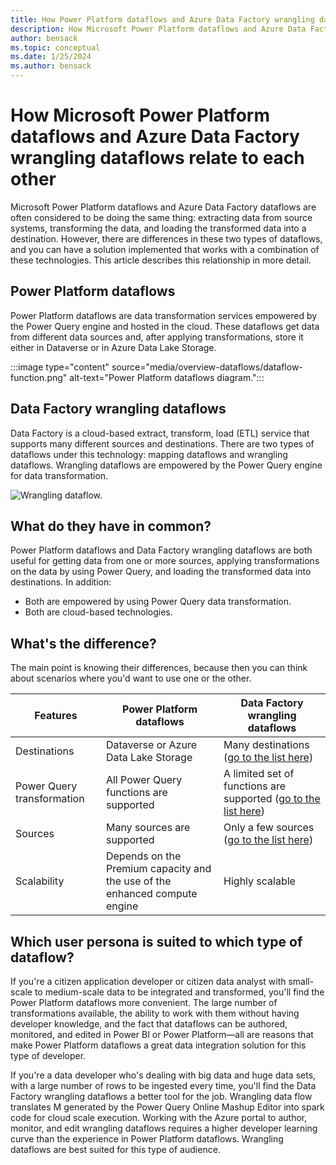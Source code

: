 ```yaml
---
title: How Power Platform dataflows and Azure Data Factory wrangling dataflows relate to each other
description: How Microsoft Power Platform dataflows and Azure Data Factory wrangling dataflows relate to each other.
author: bensack
ms.topic: conceptual
ms.date: 1/25/2024
ms.author: bensack
---
```


# How Microsoft Power Platform dataflows and Azure Data Factory wrangling dataflows relate to each other

Microsoft Power Platform dataflows and Azure Data Factory dataflows are often considered to be doing the same thing: extracting data from source systems, transforming the data, and loading the transformed data into a destination. However, there are differences in these two types of dataflows, and you can have a solution implemented that works with a combination of these technologies. This article describes this relationship in more detail.

## Power Platform dataflows

Power Platform dataflows are data transformation services empowered by the Power Query engine and hosted in the cloud. These dataflows get data from different data sources and, after applying transformations, store it either in Dataverse or in Azure Data Lake Storage.

:::image type="content" source="media/overview-dataflows/dataflow-function.png" alt-text="Power Platform dataflows diagram.":::

## Data Factory wrangling dataflows

Data Factory is a cloud-based extract, transform, load (ETL) service that supports many different sources and destinations. There are two types of dataflows under this technology: mapping dataflows and wrangling dataflows. Wrangling dataflows are empowered by the Power Query engine for data transformation.

![Wrangling dataflow.](/azure/data-factory/media/wrangling-data-flow/tutorial6.png)

## What do they have in common?

Power Platform dataflows and Data Factory wrangling dataflows are both useful for getting data from one or more sources, applying transformations on the data by using Power Query, and loading the transformed data into destinations. In addition:

- Both are empowered by using Power Query data transformation.
- Both are cloud-based technologies.

## What's the difference?

The main point is knowing their differences, because then you can think about scenarios where you'd want to use one or the other.

| Features                   | Power Platform dataflows                                     | Data Factory wrangling dataflows                       |
| -------------------------- | ------------------------------------------------------------ | ------------------------------------------------------------ |
| Destinations               | Dataverse or Azure Data Lake Storage        | Many destinations ([go to the list here](https://azure.microsoft.com/blog/new-connectors-available-in-azure-data-factory-v2/)) |
| Power Query transformation | All Power Query functions are supported                      | A limited set of functions are supported ([go to the list here](/azure/data-factory/wrangling-functions)) |
| Sources                    | Many sources are supported                                  | Only a few sources ([go to the list here](/azure/data-factory/wrangling-overview#supported-sources)) |
| Scalability                | Depends on the Premium capacity and the use of the enhanced compute engine | Highly scalable |

## Which user persona is suited to which type of dataflow?

If you're a citizen application developer or citizen data analyst with small-scale to medium-scale data to be integrated and transformed, you'll find the Power Platform dataflows more convenient. The large number of transformations available, the ability to work with them without having developer knowledge, and the fact that dataflows can be authored, monitored, and edited in Power BI or Power Platform&mdash;all are reasons that make Power Platform dataflows a great data integration solution for this type of developer.

If you're a data developer who's dealing with big data and huge data sets, with a large number of rows to be ingested every time, you'll find the Data Factory wrangling dataflows a better tool for the job. Wrangling data flow translates M generated by the Power Query Online Mashup Editor into spark code for cloud scale execution. Working with the Azure portal to author, monitor, and edit wrangling dataflows requires a higher developer learning curve than the experience in Power Platform dataflows. Wrangling dataflows are best suited for this type of audience.
